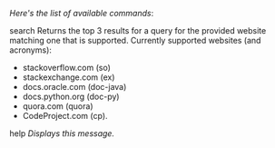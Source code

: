 _Here's the list of available commands_:


search <website or acronym> <query>
Returns the top 3 results for a query for the provided website matching one that is supported.
Currently supported websites (and acronyms):
- stackoverflow.com (so)
- stackexchange.com (ex)
- docs.oracle.com (doc-java)
- docs.python.org (doc-py)
- quora.com (quora)
- CodeProject.com (cp).

help
_Displays this message._
